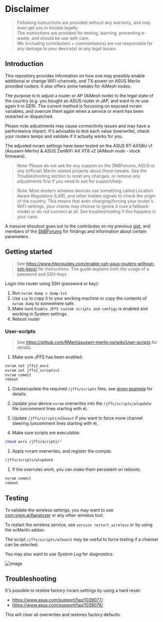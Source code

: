 # Disclaimer

> Following instructions are provided without any warranty, and may even get you in trouble legally.<br>
> The instructions are provided for testing, learning, preventing e-waste, and should be use with care.<br>
> We (including contributers + commentators) are not responsible for any damage to your device(s) or any legal issues.

## Introduction

This repository provides information on how one may possibly enable additional or change WiFi-channels, and TX-power on ASUS Merlin provided routers. It also offers some tweaks for AiMesh nodes.

The purpose is to adjust a router or AP (AiMesh node) to the legal state of the country (e.g. you bought an ASUS router in JAP, and want to re-use again it in GER). The current method is focussing on exposed nvram variables, and overrule them again when a service or event has been restarted or dispatched.

Please note adjustments may cause connectivity issues and may have a performance impact. It's advisable to test each value (overwrite), check your routers temps and validate if it actually works for you.

The adjusted nvram settings have been tested on the ASUS RT-AX58U v1 (Asuswrt-Merlin) & ASUS ZenWiFi AX XT8 v2 (AiMesh node - stock firmware).

> Note: Please do not ask for any support on the SNBForums, ASUS or any (official) Merlin related projects about these tweaks. See the Troubleshooting section to reset any changes, or remove any adjustments first if you need to ask for support/help.

> Note: Most modern wireless devices use something called Location Aware Regulatory (LAR), and other hidden signals to check the origin of the country.
> This means that even changing/forcing your router's WiFi-settings, your clients may choose to ignore it (use a fallback-mode) or do not connect at all. See troubleshooting if this happens in your case.

A massive shoutout goes out to the contributes on my previous [gist](https://gist.github.com/francoism90/3dede7973354d067c41bff5e54203fe9/), and members of the [SNBForums](https://www.snbforums.com/) for findings and information about certain parameters.

## Getting started

> See <https://www.htpcguides.com/enable-ssh-asus-routers-without-ssh-keys/> for instructions. The guide explains both the usage of a password and SSH-keys.

Login into router using SSH (password or key):

1. Run `nvram dump > dump.txt`
2. Use `scp` to copy it to your working machine or copy the contents of `nvram dump` to somewhere safe.
3. Make sure `Enable JFFS custom scripts and configs` is enabled and working in System settings.
4. Reboot router

### User-scripts

> See <https://github.com/RMerl/asuswrt-merlin.ng/wiki/User-scripts> for details.

1. Make sure JFFS has been enabled:

```bash
nvram set jffs2_on=1
nvram set jffs2_scripts=1
nvram commit
reboot
```

1. Create/update the required `/jffs/scripts` files, see [given example](https://github.com/francoism90/asus-router/tree/main/jffs/scripts) for details.

1. Update your device `nvram` overwrites into the `/jffs/scripts/wlupdate` file (uncomment lines starting with `#`).

1. Update `/jffs/scripts/wlboost` if you want to force more channel steering (uncomment lines starting with `#`).

1. Make sure scripts are executable:

```bash
chmod a+rx /jffs/scripts/*
```

1. Apply nvram overwrites, and register the cronjob:

```bash
/jffs/scripts/wlupdate
```

1. If the overrules work, you can make them persistent on reboots:

```bash
nvram commit
reboot
```

## Testing

To validate the wireless settings, you may want to use [com.vrem.wifianalyzer](https://play.google.com/store/apps/details?id=com.vrem.wifianalyzer) or any other wireless tool.

To restart the wireless service, use `service restart_wireless` or by using the scMerlin addon.

The script `/jffs/scripts/wlboost` may be useful to force testing if a channel can be selected.

You may also want to use _System Log_ for diagnostics:

![image](https://github.com/user-attachments/assets/3775cac7-58e0-4333-b0a9-4dcec775c9fc)

## Troubleshooting

It's possible to restore factory nvram settings by using a hard reset:

- <https://www.asus.com/support/faq/1039077/>
- <https://www.asus.com/support/faq/1039078/>

This will clear all overwrites and restores factory defaults.

